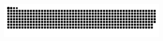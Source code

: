 <picture>
  <source media="(prefers-color-scheme: dark)" srcset="https://raw.githubusercontent.com/zun-s/zun-s/output/github-contribution-grid-snake-dark.svg">
  <source media="(prefers-color-scheme: light)" srcset="https://raw.githubusercontent.com/zun-s/zun-s/output/github-contribution-grid-snake.svg">
  <img alt="github contribution grid snake animation" src="https://raw.githubusercontent.com/zun-s/zun-s/output/github-contribution-grid-snake.svg">
</picture>
